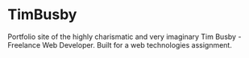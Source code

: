 # TimBusby
Portfolio site of the highly charismatic and very imaginary Tim Busby - Freelance Web Developer. Built for a web technologies assignment.
